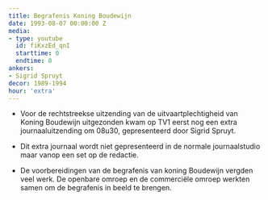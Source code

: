 ```yaml
---
title: Begrafenis Koning Boudewijn
date: 1993-08-07 00:00:00 Z
media:
- type: youtube
  id: fiKxzEd_qnI
  starttime: 0
  endtime: 0
ankers:
- Sigrid Spruyt
decor: 1989-1994
hour: 'extra'
---
```


* Voor de rechtstreekse uitzending van de uitvaartplechtigheid van Koning Boudewijn uitgezonden kwam op TV1 eerst nog een extra journaaluitzending om 08u30, gepresenteerd door Sigrid Spruyt.

* Dit extra journaal wordt niet gepresenteerd in de normale journaalstudio maar vanop een set op de redactie.

* De voorbereidingen van de begrafenis van koning Boudewijn vergden veel werk. De openbare omroep en de commerciële omroep werkten samen om de begrafenis in beeld te brengen.
